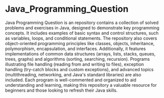 # Java_Programming_Question
Java Programming Question is an repository contains a collection of solved problems and exercises in Java, designed to demonstrate key programming concepts. It includes examples of basic syntax and control structures, such as variables, loops, and conditional statements. The repository also covers object-oriented programming principles like classes, objects, inheritance, polymorphism, encapsulation, and interfaces. Additionally, it features implementations of common data structures (arrays, lists, stacks, queues, trees, graphs) and algorithms (sorting, searching, recursion). Programs illustrating file handling (reading from and writing to files), exception handling (try-catch blocks and custom exceptions), and advanced topics (multithreading, networking, and Java's standard libraries) are also included. Each program is well-commented and organized to aid understanding and learning, making this repository a valuable resource for beginners and those looking to refresh their Java skills.
